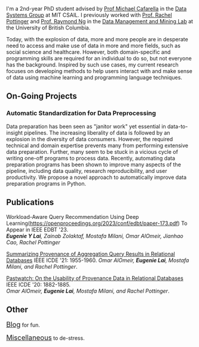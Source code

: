 I'm a 2nd-year PhD student advised by [Prof Michael Cafarella](https://scholar.google.com/citations?user=r1quzEkAAAAJ&hl=en) in the [Data Systems Group](http://dsg.csail.mit.edu/) at MIT CSAIL. I previously worked with [Prof. Rachel Pottinger](https://www.cs.ubc.ca/~rap/) and [Prof. Raymond Ng](https://www.cs.ubc.ca/~rng/) in the [Data Management and Mining Lab](https://www.cs.ubc.ca/labs/db/research.php) at the University of British Columbia.

Today, with the explosion of data, more and more people are in desperate need to access and make use of data in more and more fields, such as social science and healthcare. However, both domain-specific and programming skills are required for an individual to do so, but not everyone has the background. Inspired by such use cases, my current research focuses on developing methods to help users interact with and make sense of data using machine learning and programming language techniques. 

## On-Going Projects

### Automatic Standardization for Data Preprocessing
Data preparation has been seen as "janitor work" yet essential in data-to-insight pipelines. The increasing liberality of data is followed by an explosion in the diversity of data consumers. However, the required technical and domain expertise prevents many from performing extensive data preparation. Further, many seem to be stuck in a vicious cycle of writing one-off programs to process data. Recently, automating data preparation programs has been shown to improve many aspects of the pipeline, including data quality, research reproducibility, and user productivity. We propose a novel approach to automatically improve data preparation programs in Python.

## Publications
Workload-Aware Query Recommendation Using Deep Learning(https://openproceedings.org/2023/conf/edbt/paper-173.pdf) To Appear in IEEE EDBT '23.  
*<strong>Eugenie Y Lai</strong>, Zainab Zolaktaf, Mostafa Milani, Omar AlOmeir, Jianhao Cao, Rachel Pottinger*

[Summarizing Provenance of Aggregation Query Results in Relational Databases](https://ieeexplore.ieee.org/abstract/document/9458813) IEEE ICDE '21: 1955-1960. 
*Omar AlOmeir, <strong>Eugenie Lai</strong>, Mostafa Milani, and Rachel Pottinger*.

[Pastwatch: On the Usability of Provenance Data in Relational Databases](https://ieeexplore.ieee.org/abstract/document/9101356) IEEE ICDE '20: 1882-1885.  
*Omar AlOmeir, <strong>Eugenie Lai</strong>, Mostafa Milani, and Rachel Pottinger*.

## Other

<span style="font-size:18px;">[Blog](./blog.html)</span> for fun.

<span style="font-size:18px;">[Miscellaneous](./miscellaneous.html)</span> to de-stress.

